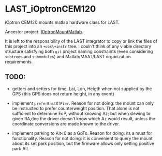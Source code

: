 # LAST_iOptronCEM120
iOptron CEM120 mounts matlab hardware class for LAST.

Ancestor project: [IOptronMountMatlab](https://github.com/EastEriq/IOptronMountMatlab).

It is left to the responsibility of the LAST integrator to copy or link the files of this project into an `+obs\+instr` tree. I couln't think of any viable directory structure satisfying both `git` project naming constraints (even considering `subtree`s and `submodule`s) and Matlab/MAAT/LAST organization requirements.

## TODO:

+ getters and setters for time, Lat, Lon, Heigth when not supplied by the GPS (this GPS does not
 return height, in any event)

+ implement `preferEastOfPier`. Reason for not doing: the mount can only be instructed to prefer      counterweight position. That alone is not sufficient to determine EoP, without knowing Az; but when slewing to given RA,dec the driver doesn't know which Az would result, unless the coordinate conversions are made known to the driver.

+ implement parking to Alt<0 as a GoTo. Reason for doing: its a must for functionality.
  Reason for not doing: it is convenient to query the mount about its set park position,
  but the firmware allows only setting positive park Alt.